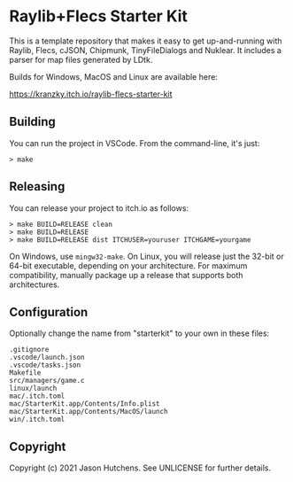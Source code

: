 # Raylib+Flecs Starter Kit

This is a template repository that makes it easy to get up-and-running with
Raylib, Flecs, cJSON, Chipmunk, TinyFileDialogs and Nuklear. It includes a
parser for map files generated by LDtk.

Builds for Windows, MacOS and Linux are available here:

https://kranzky.itch.io/raylib-flecs-starter-kit

## Building

You can run the project in VSCode. From the command-line, it's just:

```
> make
```

## Releasing

You can release your project to itch.io as follows:

```
> make BUILD=RELEASE clean
> make BUILD=RELEASE
> make BUILD=RELEASE dist ITCHUSER=youruser ITCHGAME=yourgame
```

On Windows, use `mingw32-make`. On Linux, you will release just the 32-bit or
64-bit executable, depending on your architecture. For maximum compatibility,
manually package up a release that supports both architectures.

## Configuration

Optionally change the name from "starterkit" to your own in these files:

```
.gitignore
.vscode/launch.json
.vscode/tasks.json
Makefile
src/managers/game.c
linux/launch
mac/.itch.toml
mac/StarterKit.app/Contents/Info.plist
mac/StarterKit.app/Contents/MacOS/launch
win/.itch.toml
```

## Copyright

Copyright (c) 2021 Jason Hutchens. See UNLICENSE for further details.

